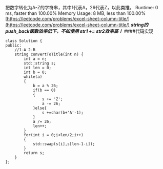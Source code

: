 把数字转化为A-Z的字符串，其中1代表A，26代表Z，以此类推。
Runtime: 0 ms, faster than 100.00%
Memory Usage: 8 MB, less than 100.00%
[https://leetcode.com/problems/excel-sheet-column-title/](https://leetcode.com/problems/excel-sheet-column-title/)
***string的push_back函数效率低下，不如使用 str1 += str2效率高！***
####代码实现
```
class Solution {
public:
    //1-A 2-B
    string convertToTitle(int n) {
        int a = n;
        std::string s;
        int len = 0;
        int b = 0;
        while(a)
        {
            b = a % 26;
            if(b == 0)
            {
                s += 'Z';
                a -= 26;
            }else{
                s +=char(b+'A'-1);
            }
            a /= 26;
            len++;
        }
        for(int i = 0;i<len/2;i++)
        {
            std::swap(s[i],s[len-1-i]);
        }
        return s;
    }
};
```
